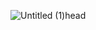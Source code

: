 ![Untitled (1)head](https://github.com/user-attachments/assets/51e13572-50a3-4bdf-ac9b-94794d20fa81)
